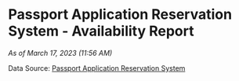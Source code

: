 # Passport Application Reservation System - Availability Report

*As of March 17, 2023 (11:56 AM)*

Data Source: [Passport Application Reservation System](https://eservices.immigration.gov.lk:8443/appointment/pages/reservationApplication.xhtml)